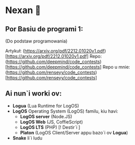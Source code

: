 # Nexan 👋
## Por **Basiu de programi 1**:
(Do podstaw programowania)

Artykuł: (https://arxiv.org/pdf/2212.01020v1.pdf)[https://arxiv.org/pdf/2212.01020v1.pdf]
Repo: (https://github.com/deepmind/code_contests)[https://github.com/deepmind/code_contests]
Repo u mnie: (https://github.com/renseyy/code_contests)[https://github.com/renseyy/code_contests]

## Ai nun`i worki ov:
- **Logua** (Lua Runtime for LogOS)
- **LogOS** Operating System (LogOS) familu, kiu havi:
  - **LogOS server** (Node.JS)
  - **LogOS Web** (JS, CoffieScript)
  - **LogOS LTS** (PHP) [! Destir`i ]
  - **Platon** (LogOS Client/Server appu bazo`i ov **Logua**)
- **Snake** li`i ludu 

